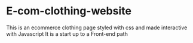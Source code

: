 # E-com-clothing-website

This is an ecommerce clothing page styled with css and made interactive with Javascript
It is a start up to a Front-end path
